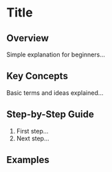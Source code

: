 # Title

## Overview
Simple explanation for beginners...

## Key Concepts
Basic terms and ideas explained...

## Step-by-Step Guide
1. First step...
2. Next step...

## Examples
